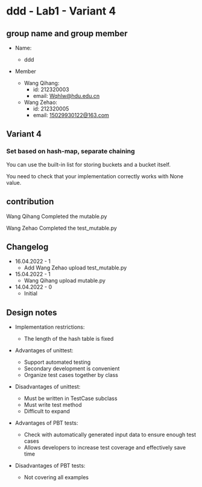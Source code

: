 # ddd - Lab1 - Variant 4

## group name and group member

- Name:
  - ddd

- Member
  - Wang Qihang:
    - id: 212320003
    - email: Wqhlw@hdu.edu.cn
  - Wang Zehao:
    - id: 212320005
    - email: 15029930122@163.com

## Variant 4

### Set based on hash-map, separate chaining

You can use the built-in list for storing buckets and a bucket itself.

You need to check that your implementation correctly works with None value.

## contribution

Wang Qihang Completed the mutable.py

Wang Zehao Completed the test_mutable.py

## Changelog

- 16.04.2022 - 1
  - Add Wang Zehao upload test_mutable.py
- 15.04.2022 - 1
  - Wang Qihang upload mutable.py
- 14.04.2022 - 0
  - Initial

## Design notes

- Implementation restrictions:
  - The length of the hash table is fixed

- Advantages of unittest:
  - Support automated testing
  - Secondary development is convenient
  - Organize test cases together by class

- Disadvantages of unittest:
  - Must be written in TestCase subclass
  - Must write test method
  - Difficult to expand

- Advantages of PBT tests:
  - Check with automatically generated input data to ensure enough test cases
  - Allows developers to increase test coverage and effectively save time

- Disadvantages of PBT tests:
  - Not covering all examples
